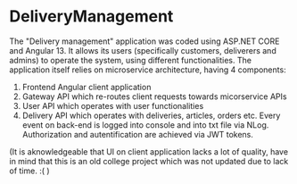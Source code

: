 # DeliveryManagement
The "Delivery management" application was coded using ASP.NET CORE and Angular 13. It allows its users (specifically customers, deliverers and admins)
to operate the system, using different functionalities. The application itself relies on microservice architecture, having 4 components:
1. Frontend Angular client application
2. Gateway API which re-routes client requests towards micorservice APIs
3. User API which operates with user functionalities
4. Delivery API which operates with deliveries, articles, orders etc.
Every event on back-end is logged into console and into txt file via NLog. 
Authorization and autentification are achieved via JWT tokens.

(It is aknowledgeable that UI on client application lacks a lot of quality, have in mind that this is an old college project which was not updated 
due to lack of time. :(  )

